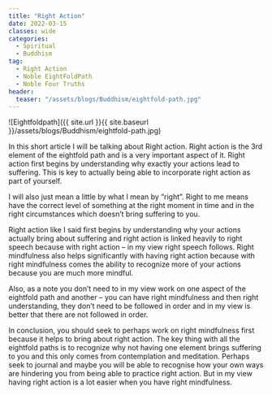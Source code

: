 ```yaml
---
title: "Right Action"
date: 2022-03-15
classes: wide
categories:
  - Spiritual 
  - Buddhism
tag:
  - Right Action
  - Noble EightFoldPath
  - Noble Four Truths
header:
  teaser: "/assets/blogs/Buddhism/eightfold-path.jpg"
--- 
```


![Eightfoldpath]({{ site.url }}{{ site.baseurl }}/assets/blogs/Buddhism/eightfold-path.jpg)

In this short article I will be talking about Right action. Right action is the 3rd element of the eightfold path and is a very important aspect of it. Right action first begins by understanding why exactly your actions lead to suffering. This is key to actually being able to incorporate right action as part of yourself.

I will also just mean a little by what I mean by “right”. Right to me means have the correct level of something at the right moment in time and in the right circumstances which doesn’t bring suffering to you. 

Right action like I said first begins by understanding why your actions actually bring about suffering and right action is linked heavily to right speech because with right action – in my view right speech follows. Right mindfulness also helps significantly with having right action because with right mindfulness comes the ability to recognize more of your actions because you are much more mindful.

Also, as a note you don’t need to in my view work on one aspect of the eightfold path and another – you can have right mindfulness and then right understanding, they don’t need to be followed in order and in my view is better that there are not followed in order.

In conclusion, you should seek to perhaps work on right mindfulness first because it helps to bring about right action. The key thing with all the eightfold paths is to recognize why not having one element brings suffering to you and this only comes from contemplation and meditation. Perhaps seek to journal and maybe you will be able to recognise how your own ways are hindering you from being able to practice right action. But in my view having right action is a lot easier when you have right mindfulness.


